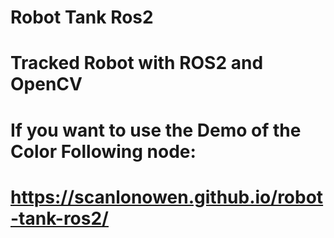 # Robot Tank Ros2
# Tracked Robot with ROS2 and OpenCV 
# If you want to use the Demo of the Color Following node: 
# https://scanlonowen.github.io/robot-tank-ros2/ 

